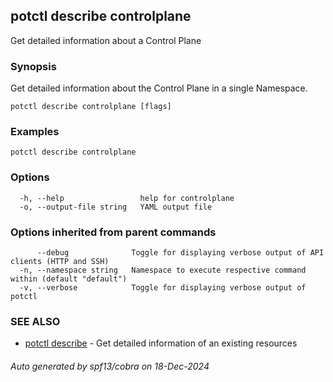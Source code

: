 ## potctl describe controlplane

Get detailed information about a  Control Plane

### Synopsis

Get detailed information about the Control Plane in a single Namespace.

```
potctl describe controlplane [flags]
```

### Examples

```
potctl describe controlplane
```

### Options

```
  -h, --help                 help for controlplane
  -o, --output-file string   YAML output file
```

### Options inherited from parent commands

```
      --debug              Toggle for displaying verbose output of API clients (HTTP and SSH)
  -n, --namespace string   Namespace to execute respective command within (default "default")
  -v, --verbose            Toggle for displaying verbose output of potctl
```

### SEE ALSO

* [potctl describe](potctl_describe.md)	 - Get detailed information of an existing resources

###### Auto generated by spf13/cobra on 18-Dec-2024
